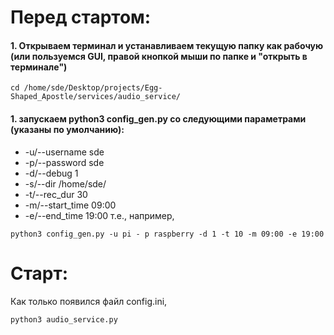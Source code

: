 # Перед стартом:
#### 1. Открываем терминал и устанавливаем текущую папку как рабочую (или пользуемся GUI, правой кнопкой мыши по папке и "открыть в терминале")
```buildoutcfg
cd /home/sde/Desktop/projects/Egg-Shaped_Apostle/services/audio_service/
```
#### 1. запускаем python3 config_gen.py со следующими параметрами (указаны по умолчанию):
- -u/--username sde
- -p/--password sde
- -d/--debug 1
- -s/--dir /home/sde/
- -t/--rec_dur 30
- -m/--start_time 09:00
- -e/--end_time 19:00
т.е., например,
```buildoutcfg
python3 config_gen.py -u pi - p raspberry -d 1 -t 10 -m 09:00 -e 19:00
```
# Старт:
Как только появился файл config.ini,
```buildoutcfg
python3 audio_service.py
```